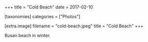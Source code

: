 +++
title = "Cold Beach"
date = 2017-02-10

[taxonomies]
categories = ["Photos"]

[extra.image]
filename = "cold-beach.jpeg"
title = "Cold Beach"
+++

Busan beach in winter.
